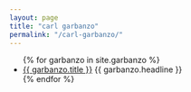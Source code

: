 ```yaml
---
layout: page
title: "carl garbanzo"
permalink: "/carl-garbanzo/"
---
```


<ul>
  {% for garbanzo in site.garbanzo %}
    <li>
      <a href="{{ garbanzo.url }}">{{ garbanzo.title }}</a>
      {{ garbanzo.headline }}
    </li>
  {% endfor %}
</ul>